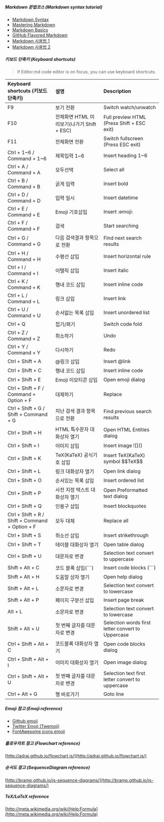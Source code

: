 ##### Markdown 문법코스 (Markdown syntax tutorial)

- [Markdown Syntax](http://daringfireball.net/projects/markdown/syntax/ "Markdown Syntax")
- [Mastering Markdown](https://guides.github.com/features/mastering-markdown/ "Mastering Markdown")
- [Markdown Basics](https://help.github.com/articles/markdown-basics/ "Markdown Basics")
- [GitHub Flavored Markdown](https://help.github.com/articles/github-flavored-markdown/ "GitHub Flavored Markdown")
- [Markdown 사용법 1](https://gist.github.com/ihoneymon/652be052a0727ad59601 "Markdown 사용법(ihoneymon）")
- [Markdown 사용법 2](https://heropy.blog/2017/09/30/markdown// "Markdown 사용법(HEROPY)")

##### 키보드 단축키 (Keyboard shortcuts)

> If Editor.md code editor is on focus, you can use keyboard shortcuts.
    
| Keyboard shortcuts (키보드 단축키)                 |   설명                            | Description                                        |
| :---------------------------------------------- |:--------------------------------- | :------------------------------------------------- |
| F9                                              | 보기 전환                      | Switch watch/unwatch                               |
| F10                                             | 전체화면 HTML 미리보기(나가기 Shift + ESC) | Full preview HTML (Press Shift + ESC exit)    |
| F11                                             | 전체화면 전환                      | Switch fullscreen (Press ESC exit)                 |
| Ctrl + 1~6 / Command + 1~6                      | 제목입력 1~6                       | Insert heading 1~6                                 |
| Ctrl + A / Command + A                          | 모두선택                           | Select all                                         |
| Ctrl + B / Command + B                          | 굵게 입력                          | Insert bold                                        |
| Ctrl + D / Command + D                          | 입력 일시                      | Insert datetime                                    |
| Ctrl + E / Command + E                          | Emoji 기호삽입                     | Insert &#58;emoji&#58;                             |
| Ctrl + F / Command + F                          | 검색                          | Start searching                                    |
| Ctrl + G / Command + G                          | 다음 검색결과 항목으로 전환          | Find next search results                           |
| Ctrl + H / Command + H                          | 수평선 삽입                        | Insert horizontal rule                             |
| Ctrl + I / Command + I                          | 이탤릭 삽입                        | Insert italic                                      |
| Ctrl + K / Command + K                          | 행내 코드 삽입                      | Insert inline code                                 |
| Ctrl + L / Command + L                          | 링크 삽입                          | Insert link                                        |
| Ctrl + U / Command + U                          | 순서없는 목록 삽입             | Insert unordered list                              |
| Ctrl + Q                                        | 접기/펴기                      | Switch code fold                                   |
| Ctrl + Z / Command + Z                          | 취소하기                           | Undo                                               |
| Ctrl + Y / Command + Y                          | 다시하기                           | Redo                                               |
| Ctrl + Shift + A                                | @링크 삽입                         | Insert &#64;link                                   |
| Ctrl + Shift + C                                | 행내 코드 삽입                      | Insert inline code                                 |
| Ctrl + Shift + E                                | Emoji 이모티콘 삽입           | Open emoji dialog                                  |
| Ctrl + Shift + F / Command + Option + F         | 대체하기                           | Replace                                            |
| Ctrl + Shift + G / Shift + Command + G          | 지난 검색 결과 항목으로 전환           | Find previous search results                       |
| Ctrl + Shift + H                                | HTML 특수문자 대화상자 열기           | Open HTML Entities dialog                          |
| Ctrl + Shift + I                                | 이미지 삽입                        | Insert image &#33;[]&#40;&#41;                     |
| Ctrl + Shift + K                                | TeX(KaTeX) 공식기호 삽입            | Insert TeX(KaTeX) symbol &#36;&#36;TeX&#36;&#36;   |
| Ctrl + Shift + L                                | 링크 대화상자 열기                | Open link dialog                                   |
| Ctrl + Shift + O                                | 순서있는 목록 삽입                   | Insert ordered list                                |
| Ctrl + Shift + P                                | 사전 지정 텍스트 대화상자 열기          | Open Preformatted text dialog                      |
| Ctrl + Shift + Q                                | 인용구 삽입                        | Insert blockquotes                                 |
| Ctrl + Shift + R / Shift + Command + Option + F | 모두 대체                          | Replace all                                        |
| Ctrl + Shift + S                                | 취소선 삽입                        | Insert strikethrough                               |
| Ctrl + Shift + T                                | 테이블 대화상자 열기                 | Open table dialog                                  |
| Ctrl + Shift + U                                | 대문자로 변경                      | Selection text convert to uppercase                |
| Shift + Alt + C                                 | 코드 블록 삽입(```)                 | Insert code blocks (```)                           |
| Shift + Alt + H                                 | 도움말 상자 열기                    | Open help dialog                                   |
| Shift + Alt + L                                 | 소문자로 변경                      | Selection text convert to lowercase                |
| Shift + Alt + P                                 | 페이지 구분선 삽입                   | Insert page break                                  |
| Alt + L                                         | 소문자로 변경                      | Selection text convert to lowercase                |
| Shift + Alt + U                                 | 첫 번째 글자를 대문자로 변경  | Selection words first letter convert to Uppercase  |
| Ctrl + Shift + Alt + C                          | 코드블록 대화상자 열기            | Open code blocks dialog                            |
| Ctrl + Shift + Alt + I                          | 이미지 대화상자 열기              | Open image dialog                                  |
| Ctrl + Shift + Alt + U                          | 첫 번째 글자를 대문자로 변경  | Selection text first letter convert to uppercase   |
| Ctrl + Alt + G                                  | 행 바로가기                    | Goto line                                          |

##### Emoji 참고 (Emoji reference)

- [Github emoji](http://www.emoji-cheat-sheet.com/ "Github emoji")
- [Twitter Emoji \(Twemoji\)](http://twitter.github.io/twemoji/preview.html "Twitter Emoji \(Twemoji\)")
- [FontAwesome icons emoji](http://fortawesome.github.io/Font-Awesome/icons/ "FontAwesome icons emoji")

##### 플로우차트 참고 (Flowchart reference)

[http://adrai.github.io/flowchart.js/](http://adrai.github.io/flowchart.js/)

##### 순서도 참고 (SequenceDiagram reference)

[http://bramp.github.io/js-sequence-diagrams/](http://bramp.github.io/js-sequence-diagrams/)

##### TeX/LaTeX reference

[http://meta.wikimedia.org/wiki/Help:Formula](http://meta.wikimedia.org/wiki/Help:Formula)
